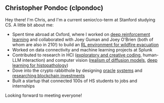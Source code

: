 ## Christopher Pondoc (clpondoc)

Hey there! I'm Chris, and I'm a current senior/co-term at Stanford studying CS. A little bit about me:

- Spent time abroad at Oxford, where I worked on [deep reinforcement learning](https://github.com/cpondoc/ditto-nocturne) and collaborated with Joey Guman and Joey O'Brien (both of whom are also in 210!) to build an [RL environment for wildfire evacuation](https://github.com/sisl/wildfire)
- Worked on data connectivity and machine learning projects at Splunk
- Contributed to research in HCI ([exploratory and creative coding](https://spellburstllm.github.io/), human-LLM interaction) and computer vision ([realism of diffusion models](https://openreview.net/forum?id=wOC0BELg7g), [deep learning for histopathology](https://dl.acm.org/doi/abs/10.1145/3311790.3396663))
- Dove into the crypto rabbithole by designing [oracle](https://github.com/tellor-io/uniswapFallbackOracle) [systems](https://github.com/cpondoc/push-oracle) and [researching blockchain investments](https://www.tcv.com/)
- Built a startup that connected 100s of HS students to jobs and internships

Looking forward to meeting everyone!
